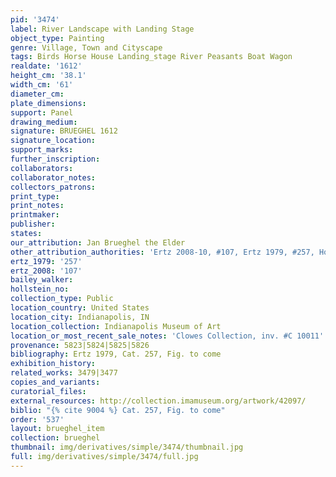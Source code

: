 ```yaml
---
pid: '3474'
label: River Landscape with Landing Stage
object_type: Painting
genre: Village, Town and Cityscape
tags: Birds Horse House Landing_stage River Peasants Boat Wagon
realdate: '1612'
height_cm: '38.1'
width_cm: '61'
diameter_cm: 
plate_dimensions: 
support: Panel
drawing_medium: 
signature: BRUEGHEL 1612
signature_location: 
support_marks: 
further_inscription: 
collaborators: 
collaborator_notes: 
collectors_patrons: 
print_type: 
print_notes: 
printmaker: 
publisher: 
states: 
our_attribution: Jan Brueghel the Elder
other_attribution_authorities: 'Ertz 2008-10, #107, Ertz 1979, #257, Honig database'
ertz_1979: '257'
ertz_2008: '107'
bailey_walker: 
hollstein_no: 
collection_type: Public
location_country: United States
location_city: Indianapolis, IN
location_collection: Indianapolis Museum of Art
location_or_most_recent_sale_notes: 'Clowes Collection, inv. #C 10011'
provenance: 5823|5824|5825|5826
bibliography: Ertz 1979, Cat. 257, Fig. to come
exhibition_history: 
related_works: 3479|3477
copies_and_variants: 
curatorial_files: 
external_resources: http://collection.imamuseum.org/artwork/42097/
biblio: "{% cite 9004 %} Cat. 257, Fig. to come"
order: '537'
layout: brueghel_item
collection: brueghel
thumbnail: img/derivatives/simple/3474/thumbnail.jpg
full: img/derivatives/simple/3474/full.jpg
---
```

